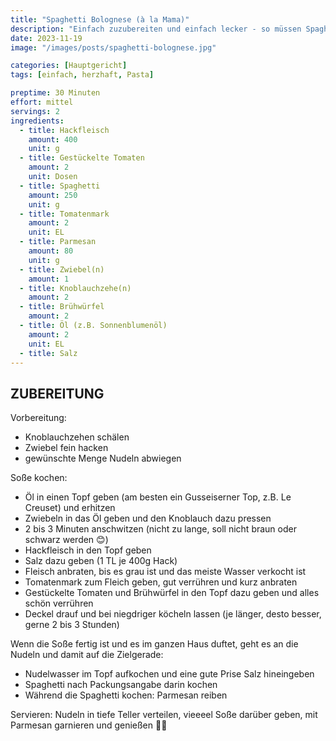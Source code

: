 ```yaml
---
title: "Spaghetti Bolognese (à la Mama)"
description: "Einfach zuzubereiten und einfach lecker - so müssen Spaghetti Bolognese schmecken! 😋 Wie bei Mama! Ein tolles Gericht für einen gemütlichen, verregneten Sonntag."
date: 2023-11-19
image: "/images/posts/spaghetti-bolognese.jpg"

categories: [Hauptgericht]
tags: [einfach, herzhaft, Pasta]

preptime: 30 Minuten
effort: mittel
servings: 2
ingredients:
  - title: Hackfleisch
    amount: 400
    unit: g
  - title: Gestückelte Tomaten
    amount: 2
    unit: Dosen
  - title: Spaghetti
    amount: 250
    unit: g
  - title: Tomatenmark
    amount: 2
    unit: EL
  - title: Parmesan
    amount: 80
    unit: g
  - title: Zwiebel(n)
    amount: 1
  - title: Knoblauchzehe(n)
    amount: 2
  - title: Brühwürfel
    amount: 2
  - title: Öl (z.B. Sonnenblumenöl)
    amount: 2
    unit: EL
  - title: Salz
---
```


## ZUBEREITUNG

Vorbereitung:

- Knoblauchzehen schälen
- Zwiebel fein hacken
- gewünschte Menge Nudeln abwiegen

Soße kochen:

- Öl in einen Topf geben (am besten ein Gusseiserner Top, z.B. Le Creuset) und erhitzen
- Zwiebeln in das Öl geben und den Knoblauch dazu pressen
- 2 bis 3 Minuten anschwitzen (nicht zu lange, soll nicht braun oder schwarz werden 😊)
- Hackfleisch in den Topf geben
- Salz dazu geben (1 TL je 400g Hack)
- Fleisch anbraten, bis es grau ist und das meiste Wasser verkocht ist
- Tomatenmark zum Fleich geben, gut verrühren und kurz anbraten
- Gestückelte Tomaten und Brühwürfel in den Topf dazu geben und alles schön verrühren
- Deckel drauf und bei niegdriger köcheln lassen (je länger, desto besser, gerne 2 bis 3 Stunden)

Wenn die Soße fertig ist und es im ganzen Haus duftet, geht es an die Nudeln und damit auf die
Zielgerade:

- Nudelwasser im Topf aufkochen und eine gute Prise Salz hineingeben
- Spaghetti nach Packungsangabe darin kochen
- Während die Spaghetti kochen: Parmesan reiben

Servieren: Nudeln in tiefe Teller verteilen, vieeeel Soße darüber geben, mit Parmesan garnieren und
genießen 🍝😋
